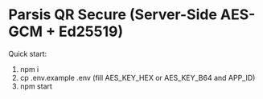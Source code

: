 # Parsis QR Secure (Server-Side AES-GCM + Ed25519)
Quick start:
1) npm i
2) cp .env.example .env  (fill AES_KEY_HEX or AES_KEY_B64 and APP_ID)
3) npm start
